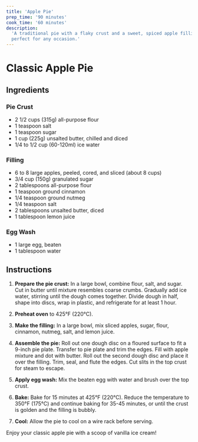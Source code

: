 ```yaml
---
title: 'Apple Pie'
prep_time: '90 minutes'
cook_time: '60 minutes'
description:
  'A traditional pie with a flaky crust and a sweet, spiced apple filling,
  perfect for any occasion.'
---
```


# Classic Apple Pie

## Ingredients

### Pie Crust

- 2 1/2 cups (315g) all-purpose flour
- 1 teaspoon salt
- 1 teaspoon sugar
- 1 cup (225g) unsalted butter, chilled and diced
- 1/4 to 1/2 cup (60-120ml) ice water

### Filling

- 6 to 8 large apples, peeled, cored, and sliced (about 8 cups)
- 3/4 cup (150g) granulated sugar
- 2 tablespoons all-purpose flour
- 1 teaspoon ground cinnamon
- 1/4 teaspoon ground nutmeg
- 1/4 teaspoon salt
- 2 tablespoons unsalted butter, diced
- 1 tablespoon lemon juice

### Egg Wash

- 1 large egg, beaten
- 1 tablespoon water

## Instructions

1. **Prepare the pie crust:** In a large bowl, combine flour, salt, and sugar.
   Cut in butter until mixture resembles coarse crumbs. Gradually add ice water,
   stirring until the dough comes together. Divide dough in half, shape into
   discs, wrap in plastic, and refrigerate for at least 1 hour.

2. **Preheat oven** to 425°F (220°C).

3. **Make the filling:** In a large bowl, mix sliced apples, sugar, flour,
   cinnamon, nutmeg, salt, and lemon juice.

4. **Assemble the pie:** Roll out one dough disc on a floured surface to fit a
   9-inch pie plate. Transfer to pie plate and trim the edges. Fill with apple
   mixture and dot with butter. Roll out the second dough disc and place it over
   the filling. Trim, seal, and flute the edges. Cut slits in the top crust for
   steam to escape.

5. **Apply egg wash:** Mix the beaten egg with water and brush over the top
   crust.

6. **Bake:** Bake for 15 minutes at 425°F (220°C). Reduce the temperature to
   350°F (175°C) and continue baking for 35-45 minutes, or until the crust is
   golden and the filling is bubbly.

7. **Cool:** Allow the pie to cool on a wire rack before serving.

Enjoy your classic apple pie with a scoop of vanilla ice cream!
